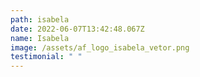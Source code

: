 ```yaml
---
path: isabela
date: 2022-06-07T13:42:48.067Z
name: Isabela
image: /assets/af_logo_isabela_vetor.png
testimonial: " "
---
```

